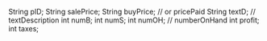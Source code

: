    String pID;
   String salePrice;
   String buyPrice; // or pricePaid
   String textD; // textDescription
   int numB;
   int numS;
   int numOH; // numberOnHand
   int profit; int taxes;
